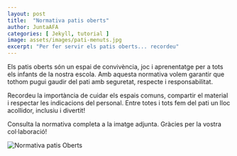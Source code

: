 ```yaml
---
layout: post
title:  "Normativa patis oberts"
author: JuntaAFA
categories: [ Jekyll, tutorial ]
image: assets/images/pati-menuts.jpg
excerpt: "Per fer servir els patis oberts... recordeu"
---
```


Els patis oberts són un espai de convivència, joc i aprenentatge per a tots els infants de la nostra escola. Amb aquesta normativa volem garantir que tothom pugui gaudir del pati amb seguretat, respecte i responsabilitat.

Recordeu la importància de cuidar els espais comuns, compartir el material i respectar les indicacions del personal. Entre totes i tots fem del pati un lloc acollidor, inclusiu i divertit!

Consulta la normativa completa a la imatge adjunta. Gràcies per la vostra col·laboració!

![Normativa patis Oberts](/web/assets/images/patisOberts.png)